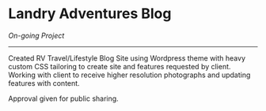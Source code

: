 # Landry Adventures Blog

*On-going Project*

---

Created RV Travel/Lifestyle Blog Site using Wordpress theme with heavy custom CSS tailoring to create site and features requested by 
client. Working with client to receive higher resolution photographs and updating features with content.

Approval given for public sharing.
